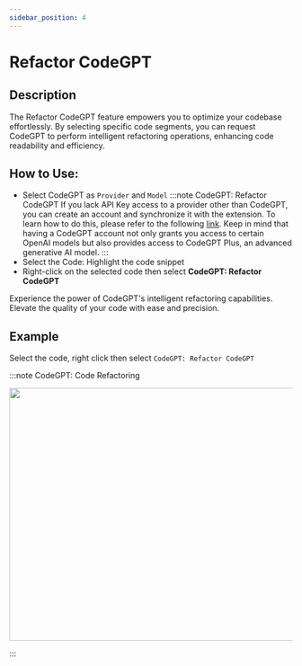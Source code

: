```yaml
---
sidebar_position: 4
---
```


# Refactor CodeGPT

## Description
The Refactor CodeGPT feature empowers you to optimize your codebase effortlessly. By selecting specific code segments, you can request CodeGPT to perform intelligent refactoring operations, enhancing code readability and efficiency.

## How to Use:
- Select CodeGPT as `Provider`  and `Model`
:::note CodeGPT: Refactor CodeGPT
If you lack API Key access to a provider other than CodeGPT, you can create an account and synchronize it with the extension. To learn how to do this, please refer to the following [link](https://intercom.help/codegpt/en/articles/8699317-connect-with-codegpt-new-extension). Keep in mind that having a CodeGPT account not only grants you access to certain OpenAI models but also provides access to CodeGPT Plus, an advanced generative AI model.
:::
- Select the Code: Highlight the code snippet
- Right-click on the selected code then select **CodeGPT: Refactor CodeGPT**

Experience the power of CodeGPT's intelligent refactoring capabilities. Elevate the quality of your code with ease and precision.

## Example
Select the code, right click then select `CodeGPT: Refactor CodeGPT`

:::note CodeGPT: Code Refactoring
<p align="center">
  <img width="650" height="450" src="https://github.com/davila7/code-gpt-docs/assets/37567214/af70248f-b257-44c6-b5e3-8a1c2ba9325c" />
</p>
:::







